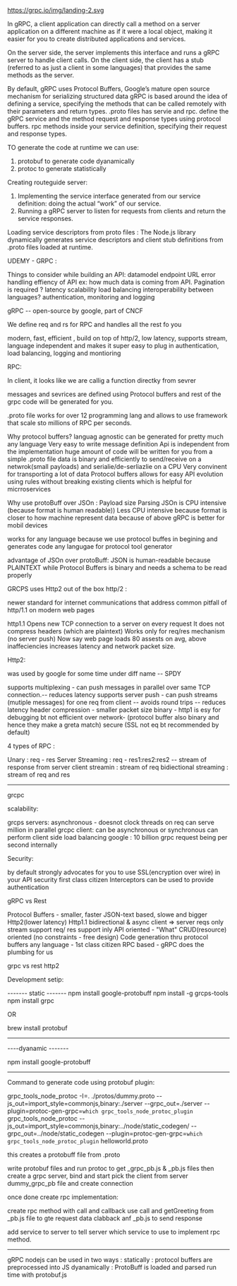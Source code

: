 https://grpc.io/img/landing-2.svg


In gRPC, a client application can directly call a method on a server application on a different machine as if it were a local object, making it easier for you to create distributed applications and services.


On the server side, the server implements this interface and runs a gRPC server to handle client calls.
On the client side, the client has a stub (referred to as just a client in some languages) that provides the same methods as the server.

By default, gRPC uses Protocol Buffers, Google’s mature open source mechanism for serializing structured data
gRPC is based around the idea of defining a service, specifying the methods that can be called remotely with their parameters and return types.
.proto files has servie and rpc.
define the gRPC service and the method request and response types using protocol buffers. 
rpc methods inside your service definition, specifying their request and response types.


TO generate the code at runtime we can use:
1. protobuf to generate code dyanamically 
2. protoc to generate statistically

Creating routeguide server:

1. Implementing the service interface generated from our service definition: doing the actual “work” of our service.
2. Running a gRPC server to listen for requests from clients and return the service responses.


Loading service descriptors from proto files :
The Node.js library dynamically generates service descriptors and client stub definitions from .proto files loaded at runtime.


UDEMY - GRPC :


Things to consider while building an API:
 datamodel 
 endpoint URL
 error handling
 effiency of API ex: how much data is coming from API. Pagination is required ?
 latency
 scalability
 load balancing 
 interoperability between languages?
 authentication, monitoring and logging

gRPC -- open-source by google, part of CNCF

We define req and rs for RPC and handles all the rest fo you

modern, fast, efficient , build on top of http/2, low latency, supports stream, language independent and makes it super easy to plug in authentication, load balancing, logging and montioring

RPC:

In client, it looks like we are callig a function directky from sevrer

messages and sevrices are defined using Protocol buffers and rest of the grpc code will be generated for you.


.proto file works for over 12 programming lang and allows to use framework that scale sto millions of RPC per seconds.

Why protocol buffers?
languag agnostic
can be generated for pretty much any language
Very easy to write message definition
Api is independent from the implementation
huge amount of code will be written for you from a simple .proto file
data is binary and efficiently to send/receive on a netwrok(small payloads) and serialie/de-serliazlie on a CPU
Very convinent for transporting a lot of data
Protocol buffers allows for easy API evolution using rules without breaking existing clients which is helpful for micrroservices


Why use protoBuff over JSOn :
Payload size 
Parsing JSOn is CPU intensive (because format is human readable))
Less CPU intensive because format is closer to how machine represent data
because of above gRPC is better for mobil devices


works for any language because we use protocol buffes in begining and generates code any langugae for protocol tool generator

advantage of JSOn over protoBuff:
JSON is human-readable because PLAINTEXT while Protocol Buffers is binary and needs a schema to be read properly

GRCPS uses Http2 out of the box
http/2 :

newer standard for internet communications that address common pitfall of http/1.1 on modern web pages

http1.1 
Opens new TCP connection to a server on every request 
It does not compress headers (which are plaintext)
Works only for req/res mechanism (no server push)
Now say web page loads 80 assests on avg, above inaffeciencies increases latency and network packet size.

Http2:

was used by google for some time under diff name -- SPDY

supports multiplexing - can push messages in parallel over same TCP connection.-- reduces latency
supports server push  - can push streams (mutiple messages) for one req from client -- avoids round trips -- reduces latency
header compression - smaller packet size
binary  - http1 is esy for debugging bt not efficient over network- (protocol buffer also binary and hence they make a greta match)
secure (SSL not eq bt recommended by default)


4 types of RPC :

Unary : req - res
Server Streaming : req - res1:res2:res2 -- stream of response from server 
client streamin : stream of req
bidiectional streaming : stream of req and res

---------------------------

grcpc 

scalability:

grcps servers:
asynchronous - doesnot clock threads on req
can serve million in  parallel
grcpc client:
can be asynchronous or synchronous
can perform client side load balancing
google : 10 billion grpc request being per second internally

Security:

by default strongly advocates  for you to use SSL(encryption over wire) in your API
security first class citizen
Interceptors can be used to provide authentication

gRPC vs Rest


Protocol Buffers - smaller, faster          JSON-text based, slowe and bigger
Http2(lower latency)                        Http1.1
bidirectional & async                       client => server reqs only
stream support                              req/ res support inly
API oriented - "What"                       CRUD(resource) oriented
(no constraints - free design) 
Code generation thru protocol buffers
any language - 1st class citizen 
RPC based - gRPC does the plumbing for us

grpc vs rest http2



Development setip:

------- static -------
npm install google-protobuff
npm install -g grcps-tools
npm install grpc

OR

brew install protobuf

------------

----dyanamic -------

npm install google-protobuff


------------------


Command to generate code using protobuf plugin:

grpc_tools_node_protoc -I=. ./protos/dummy.proto --js_out=import_style=commonjs,binary:./server --grpc_out=./server --plugin=protoc-gen-grpc=`which grpc_tools_node_protoc_plugin`
grpc_tools_node_protoc --js_out=import_style=commonjs,binary:../node/static_codegen/ --grpc_out=../node/static_codegen --plugin=protoc-gen-grpc=`which grpc_tools_node_protoc_plugin` helloworld.proto

this creates a protobuff file from .proto

write protobuf files and run protoc to get _grpc_pb.js & _pb.js files 
then create a grpc server, bind and start
pick the client from server dummy_grpc_pb file and create connection

once done create rpc implementation:

create rpc method with call  and callback
use call and getGreeting from _pb.js file to gte request data 
clabback anf _pb.js to send response

add service to server to tell server which service to use to implement rpc method.





---------------

gRPC nodejs can be used in two ways :
statically : protocol buffers are preprocessed into JS
dyanamically : ProtoBuff is loaded and parsed  run time with protobuf.js
